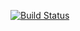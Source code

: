 [![Build Status](https://travis-ci.org/ghaiklor/ghaiklor.com.svg?branch=gh-pages)](https://travis-ci.org/ghaiklor/ghaiklor.com)
